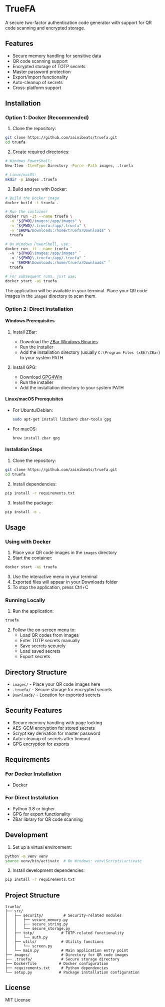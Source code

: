 # TrueFA

A secure two-factor authentication code generator with support for QR code scanning and encrypted storage.

## Features

- Secure memory handling for sensitive data
- QR code scanning support
- Encrypted storage of TOTP secrets
- Master password protection
- Export/import functionality
- Auto-cleanup of secrets
- Cross-platform support

## Installation

### Option 1: Docker (Recommended)

1. Clone the repository:
```bash
git clone https://github.com/zainibeats/truefa.git
cd truefa
```

2. Create required directories:
```bash
# Windows PowerShell:
New-Item -ItemType Directory -Force -Path images, .truefa

# Linux/macOS:
mkdir -p images .truefa
```

3. Build and run with Docker:
```bash
# Build the Docker image
docker build -t truefa .

# Run the container
docker run -it --name truefa \
  -v "${PWD}/images:/app/images" \
  -v "${PWD}/.truefa:/app/.truefa" \
  -v "$HOME/Downloads:/home/truefa/Downloads" \
  truefa

# On Windows PowerShell, use:
docker run -it --name truefa `
  -v "${PWD}\images:/app/images" `
  -v "${PWD}\.truefa:/app/.truefa" `
  -v "$HOME\Downloads:/home/truefa/Downloads" `
  truefa

# For subsequent runs, just use:
docker start -ai truefa
```

The application will be available in your terminal. Place your QR code images in the `images` directory to scan them.

### Option 2: Direct Installation

#### Windows Prerequisites

1. Install ZBar:
   - Download the [ZBar Windows Binaries](https://sourceforge.net/projects/zbar/files/zbar/0.10/zbar-0.10-setup.exe/download)
   - Run the installer
   - Add the installation directory (usually `C:\Program Files (x86)\ZBar`) to your system PATH

2. Install GPG:
   - Download [GPG4Win](https://www.gpg4win.org/download.html)
   - Run the installer
   - Add the installation directory to your system PATH

#### Linux/macOS Prerequisites

- For Ubuntu/Debian:
  ```bash
  sudo apt-get install libzbar0 zbar-tools gpg
  ```

- For macOS:
  ```bash
  brew install zbar gpg
  ```

#### Installation Steps

1. Clone the repository:
```bash
git clone https://github.com/zainibeats/truefa.git
cd truefa
```

2. Install dependencies:
```bash
pip install -r requirements.txt
```

3. Install the package:
```bash
pip install -e .
```

## Usage

### Using with Docker

1. Place your QR code images in the `images` directory
2. Start the container:
```bash
docker start -ai truefa
```
3. Use the interactive menu in your terminal
4. Exported files will appear in your Downloads folder
5. To stop the application, press Ctrl+C

### Running Locally

1. Run the application:
```bash
truefa
```

2. Follow the on-screen menu to:
   - Load QR codes from images
   - Enter TOTP secrets manually
   - Save secrets securely
   - Load saved secrets
   - Export secrets

## Directory Structure

- `images/` - Place your QR code images here
- `.truefa/` - Secure storage for encrypted secrets
- `Downloads/` - Location for exported secrets

## Security Features

- Secure memory handling with page locking
- AES-GCM encryption for stored secrets
- Scrypt key derivation for master password
- Auto-cleanup of secrets after timeout
- GPG encryption for exports

## Requirements

### For Docker Installation
- Docker

### For Direct Installation
- Python 3.8 or higher
- GPG for export functionality
- ZBar library for QR code scanning

## Development

1. Set up a virtual environment:
```bash
python -m venv venv
source venv/bin/activate  # On Windows: venv\Scripts\activate
```

2. Install development dependencies:
```bash
pip install -r requirements.txt
```

## Project Structure

```
truefa/
├── src/
│   ├── security/         # Security-related modules
│   │   ├── secure_memory.py
│   │   ├── secure_string.py
│   │   └── secure_storage.py
│   ├── totp/            # TOTP-related functionality
│   │   └── auth.py
│   ├── utils/           # Utility functions
│   │   └── screen.py
│   └── main.py          # Main application entry point
├── images/              # Directory for QR code images
├── .truefa/             # Secure storage directory
├── Dockerfile          # Docker configuration
├── requirements.txt     # Python dependencies
└── setup.py            # Package installation configuration
```

## License

MIT License
